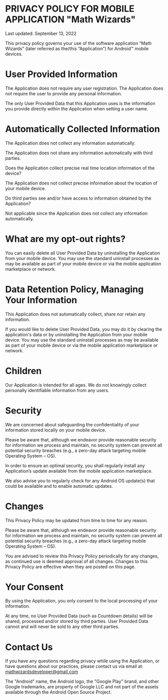 # PRIVACY POLICY FOR MOBILE APPLICATION "Math Wizards"

Last updated: September 13, 2022

This privacy policy governs your use of the software application “Math Wizards” (later referred as the/this “Application”) for Android™ mobile devices.

# User Provided Information

The Application does not require any user registration. The Application does not require the user to provide any personal information.

The only User Provided Data that this Application uses is the information you provide directly within the Application when setting a user name.

# Automatically Collected Information

The Application does not collect any information automatically.

The Application does not share any information automatically with third parties.

Does the Application collect precise real time location information of the device?

The Application does not collect precise information about the location of your mobile device.

Do third parties see and/or have access to information obtained by the Application?

Not applicable since the Application does not collect any information automatically.

# What are my opt-out rights?

You can easily delete all User Provided Data by uninstalling the Application from your mobile device. You may use the standard uninstall processes as may be available as part of your mobile device or via the mobile application marketplace or network.

# Data Retention Policy, Managing Your Information

This Application does not automatically collect, share nor retain any information.

If you would like to delete User Provided Data, you may do it by clearing the application's data or by uninstalling the Application from your mobile device. You may use the standard uninstall processes as may be available as part of your mobile device or via the mobile application marketplace or network.

# Children

Our Application is intended for all ages. We do not knowingly collect personally identifiable information from any users.

# Security

We are concerned about safeguarding the confidentiality of your information stored locally on your mobile device.

Please be aware that, although we endeavor provide reasonable security for information we process and maintain, no security system can prevent all potential security breaches (e.g., a zero-day attack targeting mobile Operating System – OS).

In order to ensure an optimal security, you shall regularly install any Application’s update available from the mobile application marketplace.

We also advise you to regularly check for any Android OS update(s) that could be available and to enable automatic updates.

# Changes

This Privacy Policy may be updated from time to time for any reason.

Please be aware that, although we endeavor provide reasonable security for information we process and maintain, no security system can prevent all potential security breaches (e.g., a zero-day attack targeting mobile Operating System – OS).

You are advised to review this Privacy Policy periodically for any changes, as continued use is deemed approval of all changes. Changes to this Privacy Policy are effective when they are posted on this page.

# Your Consent

By using the Application, you only consent to the local processing of your information.

At any time, no User Provided Data (such as Countdown details) will be shared, processed and/or stored by third parties. User Provided Data cannot and will never be sold to any other third parties.

# Contact Us

If you have any questions regarding privacy while using the Application, or have questions about our practices, please contact us via email at:
mathwizardsdeveloper@gmail.com

The "Android" name, the Android logo, the "Google Play" brand, and other Google trademarks, are property of Google LLC and not part of the assets available through the Android Open Source Project.
